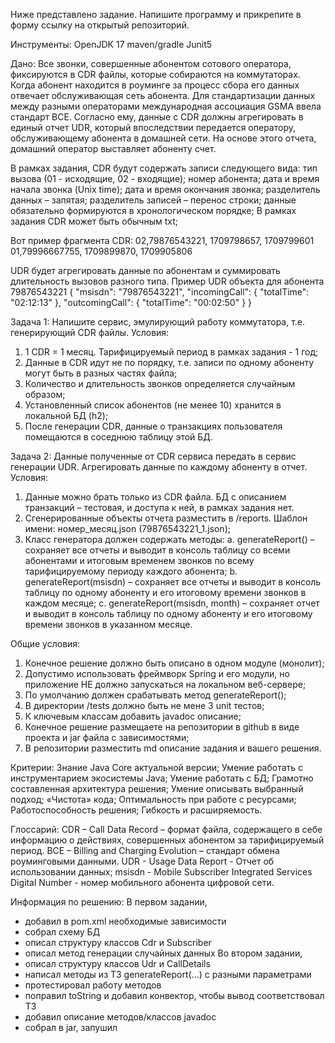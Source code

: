 Ниже представлено задание. Напишите программу и прикрепите в форму ссылку на открытый репозиторий.

Инструменты:
    OpenJDK 17
    maven/gradle
    Junit5

Дано:
Все звонки, совершенные абонентом сотового оператора, фиксируются в CDR файлы, которые собираются на коммутаторах. 
Когда абонент находится в роуминге за процесс сбора его данных отвечает обслуживающая сеть абонента. 
Для стандартизации данных между разными операторами международная ассоциация GSMA ввела стандарт BCE. 
Согласно ему, данные с CDR должны агрегировать в единый отчет UDR, который впоследствии передается оператору, 
обслуживающему абонента в домашней сети. На основе этого отчета, домашний оператор выставляет абоненту счет.

В рамках задания, CDR будут содержать записи следующего вида:
тип вызова (01 - исходящие, 02 - входящие);
номер абонента;
дата и время начала звонка (Unix time);
дата и время окончания звонка;
разделитель данных – запятая;
разделитель записей – перенос строки;
данные обязательно формируются в хронологическом порядке;
В рамках задания CDR может быть обычным txt;

Вот пример фрагмента CDR:
02,79876543221, 1709798657, 1709799601
01,79996667755, 1709899870, 1709905806

UDR будет агрегировать данные по абонентам и суммировать длительность вызовов разного типа.
Пример UDR объекта для абонента 79876543221
{
"msisdn": "79876543221",
"incomingCall": {
"totalTime": "02:12:13"
},
"outcomingCall": {
"totalTime": "00:02:50"
}
}

Задача 1:
Напишите сервис, эмулирующий работу коммутатора, т.е. генерирующий CDR файлы.
Условия:
1. 1 CDR = 1 месяц. Тарифицируемый период в рамках задания - 1 год;
2. Данные в CDR идут не по порядку, т.е. записи по одному абоненту могут быть в разных частях файла;
3. Количество и длительность звонков определяется случайным образом;
4. Установленный список абонентов (не менее 10) хранится в локальной БД (h2);
5. После генерации CDR, данные о транзакциях пользователя помещаются в соседнюю таблицу этой БД.

Задача 2:
Данные полученные от CDR сервиса передать в сервис генерации UDR. Агрегировать данные по каждому абоненту в отчет.
Условия:
1. Данные можно брать только из CDR файла. БД с описанием транзакций – тестовая, и доступа к ней, в рамках задания нет.
2. Сгенерированные объекты отчета разместить в /reports.
Шаблон имени: номер_месяц.json (79876543221_1.json);
3. Класс генератора должен содержать методы:
a. generateReport() – сохраняет все отчеты и выводит в консоль таблицу со всеми абонентами и итоговым временем звонков 
 по всему тарифицируемому периоду каждого абонента;
b. generateReport(msisdn) – сохраняет все отчеты и выводит в консоль таблицу по одному абоненту
 и его итоговому времени звонков в каждом месяце;
c. generateReport(msisdn, month) – сохраняет отчет и выводит в консоль таблицу по одному абоненту 
и его итоговому времени звонков в указанном месяце.

Общие условия:
1. Конечное решение должно быть описано в одном модуле (монолит);
2. Допустимо использовать фреймворк Spring и его модули, но приложение НЕ должно запускаться на локальном веб-сервере;
3. По умолчанию должен срабатывать метод generateReport();
4. В директории /tests должно быть не мене 3 unit тестов;
5. К ключевым классам добавить javadoc описание;
6. Конечное решение размещаете на репозитории в github в виде проекта и jar файла с зависимостями;
7. В репозитории разместить md описание задания и вашего решения.

Критерии:
Знание Java Core актуальной версии;
Умение работать с инструментарием экосистемы Java;
Умение работать с БД;
Грамотно составленная архитектура решения;
Умение описывать выбранный подход;
«Чистота» кода;
Оптимальность при работе с ресурсами;
Работоспособность решения;
Гибкость и расширяемость.

Глоссарий:
CDR – Call Data Record – формат файла, содержащего в себе информацию о действиях, совершенных абонентом за тарифицируемый период.
BCE – Billing and Charging Evolution – стандарт обмена роуминговыми данными.
UDR - Usage Data Report - Отчет об использовании данных;
msisdn  - Mobile Subscriber Integrated Services Digital Number - номер мобильного абонента цифровой сети.

Информация по решению:
В первом задании,
- добавил в pom.xml необходимые зависимости
- собрал схему БД
- описал структуру классов Cdr и Subscriber
- описал метод генерации случайных данных
Во втором задании,
- описал структуру классов Udr и CallDetails
- написал методы из ТЗ generateReport(...) с разными параметрами
- протестировал работу методов
- поправил toString и добавил конвектор, чтобы вывод соответствовал ТЗ
- добавил описание методов/классов javadoc
- собрал в jar, запушил